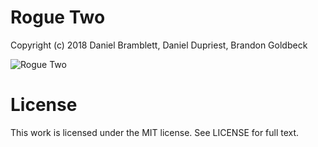 # Rogue Two

Copyright (c) 2018 Daniel Bramblett, Daniel Dupriest, Brandon Goldbeck

![Rogue Two](http://wiki.hypersweet.com/_media/public/rogue-two2.png)

# License

This work is licensed under the MIT license. See LICENSE for full text.
